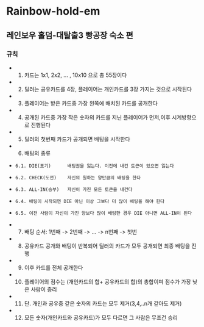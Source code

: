 # Rainbow-hold-em
## 레인보우 홀덤-대탈출3 빵공장 숙소 편
### 규칙
* 1. 카드는 1x1, 2x2, ... , 10x10 으로 총 55장이다
* 2. 딜러는 공유카드를 4장, 플레이어는 개인카드를 3장 가지는 것으로 시작된다
* 3. 플레이어는 받은 카드중 가장 왼쪽에 배치된 카드를 공개한다
* 4. 공개된 카드중 가장 작은 숫자의 카드를 지닌 플레이어가 먼저,이후 시계방향으로 진행된다
* 5. 딜러의 첫번째 카드가 공개되면 배팅을 시작한다
* 6. 배팅의 종류
*     6.1. DIE(포기)      배팅권을 잃는다. 이전에 내건 토큰이 있으면 잃는다
*     6.2. CHECK(도전)    자신의 원하는 양만큼의 배팅을 한다
*     6.3. ALL-IN(승부)   자신이 가진 모든 토큰을 내건다
*     6.4. 배팅이 시작되면 DIE 아닌 이상 그보다 더 많이 배팅을 해야 한다
*     6.5. 이전 사람이 자신이 가진 양보다 많이 배팅한 경우 DIE 아니면 ALL-IN이 된다
* 7. 배팅 순서: 1번째 -> 2번째 -> ... -> n번째 -> 첫번
* 8. 공유카드 공개와 배팅이 반복되어 딜러의 카드가 모두 공개되면 최종 배팅을 진행
* 9. 이후 카드를 전체 공개한다
* 10. 플레이어의 점수는 (개인카드의 합+ 공유카드의 합)의 총합이며 점수가 가장 낮은 사람이 증리
* 11. 단. 개인과 공유중 같은 숫자의 카드는 모두 제거(3,4,..n개 같아도 제거)
* 12. 모든 숫자(개인카드와 공유카드)가 모두 다르면 그 사람은 무조건 승리 
